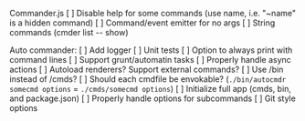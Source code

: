 Commander.js
	[ ] Disable help for some commands (use name, i.e. "~name" is a hidden command)
	[ ] Command/event emitter for no args
	[ ] String commands (cmder list -- show)

Auto commander:
	[ ] Add logger
	[ ] Unit tests
	[ ] Option to always print with command lines
	[ ] Support grunt/automatin tasks
	[ ] Properly handle async actions
	[ ] Autoload renderers? Support external commands?
	[ ] Use /bin instead of /cmds?
	[ ] Should each cmdfile be envokable?  (`./bin/autocmdr somecmd options` = `./cmds/somecmd options`)
	[ ] Initialize full app (cmds, bin, and package.json)
	[ ] Properly handle options for subcommands
	[ ] Git style options
